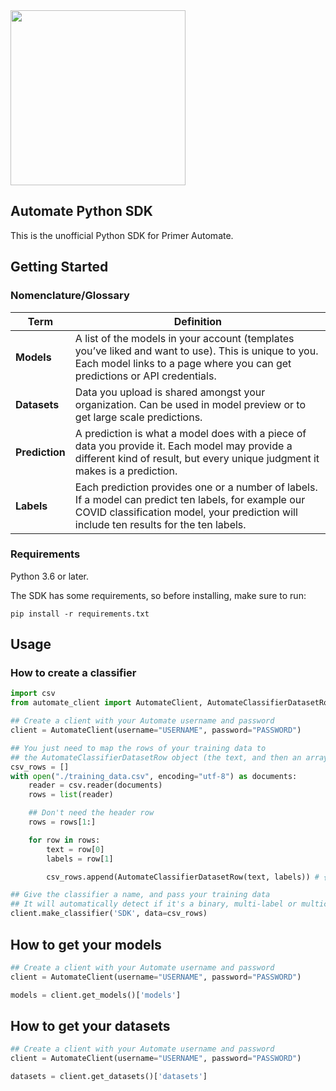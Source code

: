 <img src="https://images.ctfassets.net/ek6qkphcgu1d/wjdJ8KzwnJW7opcxmcEfs/f6b2cd55a007a2cb06b47e1a6eaf1be9/Primer-logo_Final.png" width="280">

## Automate Python SDK
This is the unofficial Python SDK for Primer Automate.

## Getting Started

### Nomenclature/Glossary
| **Term** | **Definition** |
| --- | --- |
| **Models**| A list of the models in your account (templates you’ve liked and want to use). This is unique to you.  Each model links to a page where you can get predictions or API credentials.|
| **Datasets** | Data you upload is shared amongst your organization. Can be used in model preview or to get large scale predictions.|
| **Prediction** | A prediction is what a model does with a piece of data you provide it. Each model may provide a different kind of result, but every unique judgment it makes is a prediction. |
| **Labels** | Each prediction provides one or a number of labels. If a model can predict ten labels, for example our COVID classification model, your prediction will include ten results for the ten labels. |


### Requirements

Python 3.6 or later.

The SDK has some requirements, so before installing, make sure to run:

```
pip install -r requirements.txt
```

## Usage

### How to create a classifier

```python
import csv
from automate_client import AutomateClient, AutomateClassifierDatasetRow

## Create a client with your Automate username and password
client = AutomateClient(username="USERNAME", password="PASSWORD")

## You just need to map the rows of your training data to
## the AutomateClassifierDatasetRow object (the text, and then an array of labels)
csv_rows = []
with open("./training_data.csv", encoding="utf-8") as documents:
    reader = csv.reader(documents)
    rows = list(reader)

    ## Don't need the header row
    rows = rows[1:]

    for row in rows:
        text = row[0]
        labels = row[1]

        csv_rows.append(AutomateClassifierDatasetRow(text, labels)) # { "text": "Some text!", "labels": ["Label A", "Label B"]}

## Give the classifier a name, and pass your training data
## It will automatically detect if it's a binary, multi-label or multiclass depending on the setup of your `labels` across all your AutomateClassifierDatasetRow
client.make_classifier('SDK', data=csv_rows)
```

## How to get your models

```python
## Create a client with your Automate username and password
client = AutomateClient(username="USERNAME", password="PASSWORD")

models = client.get_models()['models']
```

## How to get your datasets

```python
## Create a client with your Automate username and password
client = AutomateClient(username="USERNAME", password="PASSWORD")

datasets = client.get_datasets()['datasets']
```
